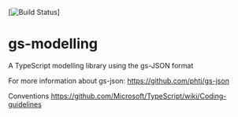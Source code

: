 [![Build Status](https://travis-ci.org/phtj/gs-json.svg?branch=master)]
# gs-modelling
A TypeScript modelling library using the gs-JSON format

For more information about gs-json:
https://github.com/phtj/gs-json

Conventions
https://github.com/Microsoft/TypeScript/wiki/Coding-guidelines


